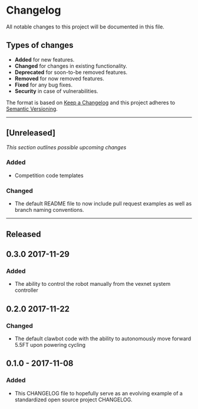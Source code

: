 # Changelog
All notable changes to this project will be documented in this file.

## Types of changes
- **Added** for new features.
- **Changed** for changes in existing functionality.
- **Deprecated** for soon-to-be removed features.
- **Removed** for now removed features.
- **Fixed** for any bug fixes.
- **Security** in case of vulnerabilities.

The format is based on [Keep a Changelog](http://keepachangelog.com/en/1.0.0/)
and this project adheres to [Semantic Versioning](http://semver.org/spec/v2.0.0.html).

***

## [Unreleased]
*This section outlines possible upcoming changes*

### Added
- Competition code templates

### Changed
- The default README file to now include pull request examples as well as branch naming conventions.

****
## Released

## 0.3.0 2017-11-29
### Added
- The ability to control the robot manually from the vexnet system controller

## 0.2.0 2017-11-22
### Changed
- The default clawbot code with the ability to autonomously move forward 5.5FT upon powering cycling

## 0.1.0 - 2017-11-08
### Added
- This CHANGELOG file to hopefully serve as an evolving example of a
  standardized open source project CHANGELOG.

